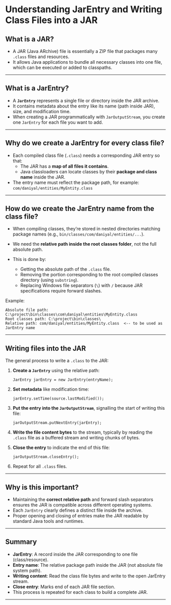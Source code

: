 # Understanding JarEntry and Writing Class Files into a JAR

## What is a JAR?

- A JAR (Java ARchive) file is essentially a ZIP file that packages many `.class` files and resources.
- It allows Java applications to bundle all necessary classes into one file, which can be executed or added to classpaths.

---

## What is a JarEntry?

- A **`JarEntry`** represents a single file or directory inside the JAR archive.
- It contains metadata about the entry like its name (path inside JAR), size, and modification time.
- When creating a JAR programmatically with `JarOutputStream`, you create one `JarEntry` for each file you want to add.

---

## Why do we create a JarEntry for every class file?

- Each compiled class file (`.class`) needs a corresponding JAR entry so that:
  - The JAR has a **map of all files it contains**.
  - Java classloaders can locate classes by their **package and class name** inside the JAR.
- The entry name must reflect the package path, for example:  
  `com/daniyal/entities/MyEntity.class`

---

## How do we create the JarEntry name from the class file?

- When compiling classes, they’re stored in nested directories matching package names (e.g., `bin/classes/com/daniyal/entities/...`).
- We need the **relative path inside the root classes folder**, not the full absolute path.
  
- This is done by:
  - Getting the absolute path of the `.class` file.
  - Removing the portion corresponding to the root compiled classes directory (using `substring`).
  - Replacing Windows file separators (`\`) with `/` because JAR specifications require forward slashes.
  
Example:

```
Absolute file path: C:\project\bin\classes\com\daniyal\entities\MyEntity.class
Root classes path: C:\project\bin\classes\
Relative path: com/daniyal/entities/MyEntity.class  <-- to be used as JarEntry name
```

---

## Writing files into the JAR

The general process to write a `.class` to the JAR:

1. **Create a `JarEntry`** using the relative path:  
   ```
   JarEntry jarEntry = new JarEntry(entryName);
   ```

2. **Set metadata** like modification time:  
   ```
   jarEntry.setTime(source.lastModified());
   ```

3. **Put the entry into the `JarOutputStream`**, signalling the start of writing this file:  
   ```
   jarOutputStream.putNextEntry(jarEntry);
   ```

4. **Write the file content bytes** to the stream, typically by reading the `.class` file as a buffered stream and writing chunks of bytes.

5. **Close the entry** to indicate the end of this file:  
   ```
   jarOutputStream.closeEntry();
   ```

6. Repeat for all `.class` files.

---

## Why is this important?

- Maintaining the **correct relative path** and forward slash separators ensures the JAR is compatible across different operating systems.
- Each `JarEntry` clearly defines a distinct file inside the archive.
- Proper opening and closing of entries make the JAR readable by standard Java tools and runtimes.

---

## Summary

- **JarEntry**: A record inside the JAR corresponding to one file (class/resource).
- **Entry name**: The relative package path inside the JAR (not absolute file system path).
- **Writing content**: Read the class file bytes and write to the open JarEntry stream.
- **Close entry**: Marks end of each JAR file section.
- This process is repeated for each class to build a complete JAR.

---